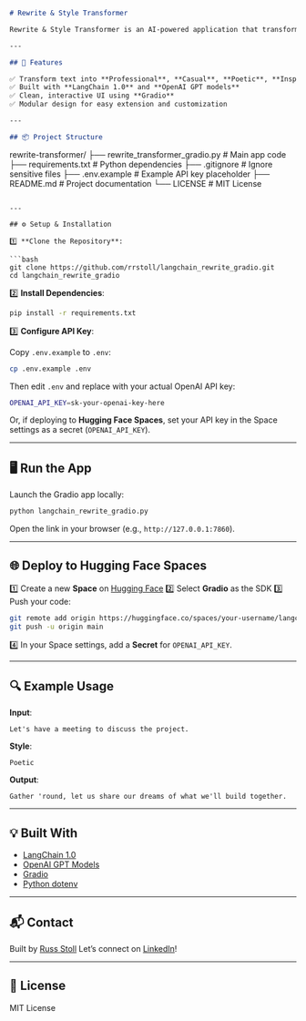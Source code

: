 ```markdown
# Rewrite & Style Transformer

Rewrite & Style Transformer is an AI-powered application that transforms text into different tones and writing styles using LangChain 1.0, OpenAI GPT models, and Gradio. This tool demonstrates practical AI workflows by combining prompt templates, language models, and a user-friendly interface.

---

## 🚀 Features

✅ Transform text into **Professional**, **Casual**, **Poetic**, **Inspirational** or **Goblin** styles  
✅ Built with **LangChain 1.0** and **OpenAI GPT models**  
✅ Clean, interactive UI using **Gradio**  
✅ Modular design for easy extension and customization  

---

## 📦 Project Structure

```

rewrite-transformer/
├── rewrite\_transformer\_gradio.py    # Main app code
├── requirements.txt                 # Python dependencies
├── .gitignore                       # Ignore sensitive files
├── .env.example                     # Example API key placeholder
├── README.md                        # Project documentation
└── LICENSE                          # MIT License

````

---

## ⚙️ Setup & Installation

1️⃣ **Clone the Repository**:

```bash
git clone https://github.com/rrstoll/langchain_rewrite_gradio.git
cd langchain_rewrite_gradio
````

2️⃣ **Install Dependencies**:

```bash
pip install -r requirements.txt
```

3️⃣ **Configure API Key**:

Copy `.env.example` to `.env`:

```bash
cp .env.example .env
```

Then edit `.env` and replace with your actual OpenAI API key:

```bash
OPENAI_API_KEY=sk-your-openai-key-here
```

Or, if deploying to **Hugging Face Spaces**, set your API key in the Space settings as a secret (`OPENAI_API_KEY`).

---

## 🖥️ Run the App

Launch the Gradio app locally:

```bash
python langchain_rewrite_gradio.py
```

Open the link in your browser (e.g., `http://127.0.0.1:7860`).

---

## 🌐 Deploy to Hugging Face Spaces

1️⃣ Create a new **Space** on [Hugging Face](https://huggingface.co/spaces)
2️⃣ Select **Gradio** as the SDK
3️⃣ Push your code:

```bash
git remote add origin https://huggingface.co/spaces/your-username/langchain_rewrite_gradio
git push -u origin main
```

4️⃣ In your Space settings, add a **Secret** for `OPENAI_API_KEY`.

---

## 🔍 Example Usage

**Input**:

```
Let's have a meeting to discuss the project.
```

**Style**:

```
Poetic
```

**Output**:

```
Gather 'round, let us share our dreams of what we'll build together.
```

---

## 💡 Built With

* [LangChain 1.0](https://python.langchain.com)
* [OpenAI GPT Models](https://platform.openai.com)
* [Gradio](https://gradio.app)
* [Python dotenv](https://pypi.org/project/python-dotenv/)

---

## 📬 Contact

Built by [Russ Stoll](https://www.russinmotion.com/)
Let’s connect on [LinkedIn](https://www.linkedin.com/in/russellstoll/)!

---

## 📄 License

MIT License

```
